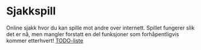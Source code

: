 # Sjakkspill
Online sjakk hvor du kan spille mot andre over internett. Spillet fungerer slik det er nå, men mangler forstatt en del funksjoner som forhåpentligvis kommer etterhvert! [TODO-liste](https://github.com/tobiasrefsholt/Sjakkspill/blob/main/TODO.md)
